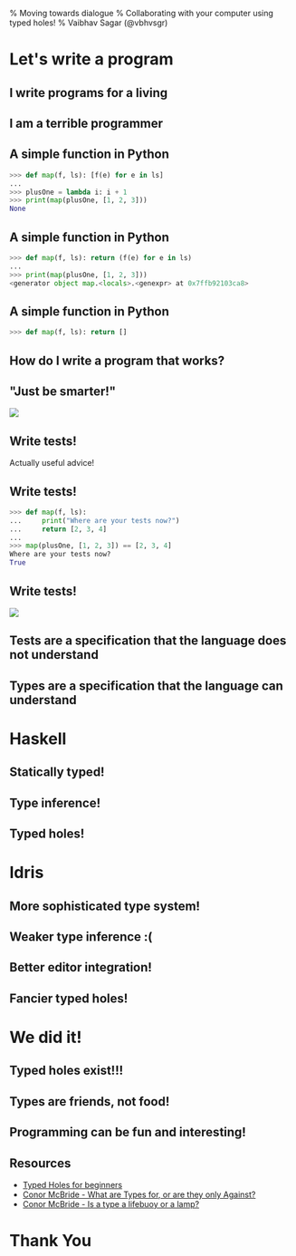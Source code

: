 % Moving towards dialogue
% Collaborating with your computer using typed holes!
% Vaibhav Sagar (@vbhvsgr)

# Let's write a program

## I write programs for a living

## I am a terrible programmer

## A simple function in Python

```python
>>> def map(f, ls): [f(e) for e in ls]
...
>>> plusOne = lambda i: i + 1
>>> print(map(plusOne, [1, 2, 3]))
None
```

## A simple function in Python

```python
>>> def map(f, ls): return (f(e) for e in ls)
...
>>> print(map(plusOne, [1, 2, 3]))
<generator object map.<locals>.<genexpr> at 0x7ffb92103ca8>
```

## A simple function in Python

```python
>>> def map(f, ls): return []
```

## How do I write a program that works?

## "Just be smarter!"

<img src="https://media.giphy.com/media/Fml0fgAxVx1eM/giphy.gif"></img>

## Write tests!

Actually useful advice!

## Write tests!

```python
>>> def map(f, ls):
...     print("Where are your tests now?")
...     return [2, 3, 4]
...
>>> map(plusOne, [1, 2, 3]) == [2, 3, 4]
Where are your tests now?
True
```

## Write tests!

<img src="https://media.giphy.com/media/t02k4SiBnDoTS/giphy.gif"></img>

## Tests are a specification that the language does not understand

## Types are a specification that the language can understand

# Haskell

## Statically typed!
## Type inference!
## Typed holes!

# Idris

## More sophisticated type system!
## Weaker type inference :(
## Better editor integration!
## Fancier typed holes!

# We did it!

## Typed holes exist!!!
## Types are friends, not food!
## Programming can be fun and interesting!

## Resources

- [Typed Holes for beginners](https://www.shimweasel.com/2015/02/17/typed-holes-for-beginners)
- [Conor McBride - What are Types for, or are they only Against?](https://www.youtube.com/watch?v=3U3lV5VPmOU)
- [Conor McBride - Is a type a lifebuoy or a lamp?](https://skillsmatter.com/skillscasts/8893-is-a-type-a-lifebuoy-or-a-lamp)

# Thank You
